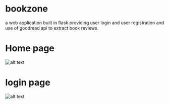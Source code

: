 # bookzone
a web application built in flask providing user login and user registration and use of goodread api to extract book reviews.

# Home page

![alt text](https://image.ibb.co/fvj8Td/Screen_Shot_2018_07_23_at_20_03_28.png)

# login page

![alt text](https://image.ibb.co/mkzxMy/Screen_Shot_2018_07_23_at_20_03_39.png)

